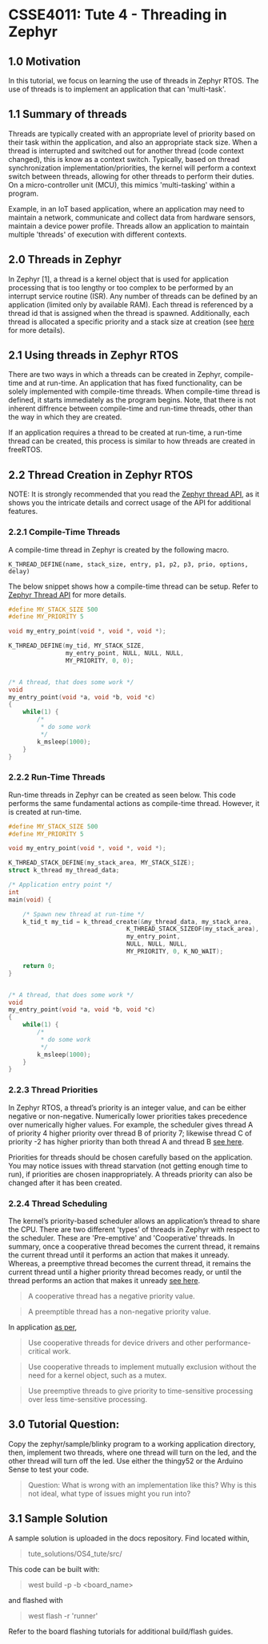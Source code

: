 # CSSE4011: Tute 4 - Threading in Zephyr    

## **1.0 Motivation**

In this tutorial, we focus on learning the use of threads in Zephyr RTOS. The use of threads is to implement an application that can 'multi-task'.

## **1.1 Summary of threads**

Threads are typically created with an appropriate level of priority based on their task within the application, and also an appropriate stack size. When a thread is interrupted and switched out for another thread (code context changed), this is know as a context switch. Typically, based on thread synchronization implementation/priorities, the kernel will perform a context switch between threads, allowing for other threads to perform their duties. On a micro-controller unit (MCU), this mimics 'multi-tasking' within a program.


Example, in an IoT based application, where an application may need to maintain a network, communicate and collect data from hardware sensors, maintain a device power profile. Threads allow an application to maintain multiple 'threads' of execution with different contexts.


## **2.0 Threads in Zephyr**

In Zephyr [1], a thread is a kernel object that is used for application processing that is too lengthy or too complex to be performed by an interrupt service routine (ISR). Any number of threads can be defined by an application (limited only by available RAM). Each thread is referenced by a thread id that is assigned when the thread is spawned. Additionally, each thread is allocated a specific priority and a stack size at creation (see [here](https://docs.zephyrproject.org/latest/reference/kernel/threads/index.html) for more details).

## **2.1 Using threads in Zephyr RTOS**

There are two ways in which a threads can be created in Zephyr, compile-time and at run-time. An application that has fixed functionality, can be solely implemented with compile-time threads. When compile-time thread is defined, it starts immediately as the program begins. Note, that there is not inherent diffrence between compile-time and run-time threads, other than the way in which they are created.

If an application requires a thread to be created at run-time, a run-time thread can be created, this process is similar to how threads are created in freeRTOS. 

## **2.2 Thread Creation in Zephyr RTOS**

NOTE: It is strongly recommended that you read the [Zephyr thread API](https://docs.zephyrproject.org/latest/reference/kernel/threads/index.html), as it shows you the intricate details and correct usage of the API for additional features.

### **2.2.1 Compile-Time Threads**

A compile-time thread in Zephyr is created by the following macro.
```
K_THREAD_DEFINE(name, stack_size, entry, p1, p2, p3, prio, options, delay)
```

The below snippet shows how a compile-time thread can be setup. Refer to [Zephyr Thread API](https://docs.zephyrproject.org/latest/reference/kernel/threads/index.html) for more details.

```C
#define MY_STACK_SIZE 500
#define MY_PRIORITY 5

void my_entry_point(void *, void *, void *);

K_THREAD_DEFINE(my_tid, MY_STACK_SIZE,
                my_entry_point, NULL, NULL, NULL,
                MY_PRIORITY, 0, 0);


/* A thread, that does some work */
void
my_entry_point(void *a, void *b, void *c)
{
    while(1) {
        /*
         * do some work
         */
        k_msleep(1000);
    }
}
```

### **2.2.2 Run-Time Threads**

Run-time threads in Zephyr can be created as seen below. This code performs the same fundamental actions as compile-time thread. However, it is created at run-time. 

```C
#define MY_STACK_SIZE 500
#define MY_PRIORITY 5

void my_entry_point(void *, void *, void *);

K_THREAD_STACK_DEFINE(my_stack_area, MY_STACK_SIZE);
struct k_thread my_thread_data;

/* Application entry point */
int
main(void) {

    /* Spawn new thread at run-time */
    k_tid_t my_tid = k_thread_create(&my_thread_data, my_stack_area,
                                 K_THREAD_STACK_SIZEOF(my_stack_area),
                                 my_entry_point,
                                 NULL, NULL, NULL,
                                 MY_PRIORITY, 0, K_NO_WAIT);

    return 0;
}


/* A thread, that does some work */
void
my_entry_point(void *a, void *b, void *c)
{
    while(1) {
        /*
         * do some work
         */
        k_msleep(1000);
    }
}
```

### **2.2.3 Thread Priorities**

In Zephyr RTOS, a thread’s priority is an integer value, and can be either negative or non-negative. Numerically lower priorities takes precedence over numerically higher values. For example, the scheduler gives thread A of priority 4 higher priority over thread B of priority 7; likewise thread C of priority -2 has higher priority than both thread A and thread B [see here](https://docs.zephyrproject.org/latest/reference/kernel/threads/index.html).

Priorities for threads should be chosen carefully based on the application. You may notice issues with thread starvation (not getting enough time to run), if priorities are chosen inappropriately. A threads priority can also be changed after it has been created. 


### **2.2.4 Thread Scheduling**

The kernel’s priority-based scheduler allows an application’s thread to share the CPU. There are two different 'types' of threads in Zephyr with respect to the scheduler. These are 'Pre-emptive' and 'Cooperative' threads. In summary, once a cooperative thread becomes the current thread, it remains the current thread until it performs an action that makes it unready. Whereas, a preemptive thread becomes the current thread, it remains the current thread until a higher priority thread becomes ready, or until the thread performs an action that makes it unready [see here](https://docs.zephyrproject.org/latest/reference/kernel/scheduling/index.html).




>A cooperative thread has a negative priority value. 

>A preemptible thread has a non-negative priority value. 



In application [as per](https://docs.zephyrproject.org/latest/reference/kernel/scheduling/index.html), 

>Use cooperative threads for device drivers and other performance-critical work.

>Use cooperative threads to implement mutually exclusion without the need for a kernel object, such as a mutex.

>Use preemptive threads to give priority to time-sensitive processing over less time-sensitive processing.


## **3.0 Tutorial Question:**

Copy the zephyr/sample/blinky program to a working application directory, then, implement two threads, where one thread will turn on the led, and the other thread will turn off the led. Use either the thingy52 or the Arduino Sense to test your code.

>Question: What is wrong with an implementation like this? Why is this not ideal, what type of issues might you run into?


## **3.1 Sample Solution**

A sample solution is uploaded in the docs repository. Find located within,

> tute_solutions/OS4_tute/src/

This code can be built with:

> west build -p -b <board_name>

and flashed with

> west flash -r 'runner'

Refer to the board flashing tutorials for additional build/flash guides.
